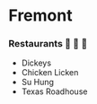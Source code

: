 # Fremont
### Restaurants :chicken: :pizza: :hamburger:
- Dickeys
- Chicken Licken
- Su Hung
- Texas Roadhouse
